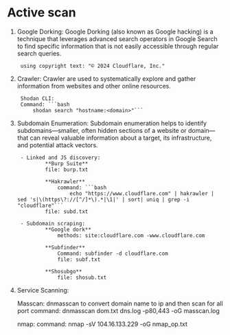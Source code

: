 # Active scan

1. Google Dorking:
		Google Dorking (also known as Google hacking) is a technique that leverages advanced search operators in Google Search to find specific information that is not easily accessible through regular search queries.

		using copyright text: "© 2024 Cloudflare, Inc."

2. Crawler:
		Crawler are used to systematically explore and gather information from websites and other online resources. 

		Shodan CLI:
		Command: ```bash
			shodan search "hostname:<domain>"```

3. Subdomain Enumeration:
		Subdomain enumeration helps to identify subdomains—smaller, often hidden sections of a website or domain—that can reveal valuable information about a target, its infrastructure, and potential attack vectors.

		- Linked and JS discovery:
				**Burp Suite**
				file: burp.txt

				**Hakrawler**
					command: ```bash
						echo "https://www.cloudflare.com" | hakrawler | sed 's|\(https\?://[^/]*\).*|\1|' | sort| uniq | grep -i "cloudflare"```
				file: subd.txt

		- Subdomain scraping:
				**Google dork**
					methods: site:cloudflare.com -www.cloudflare.com

				**Subfinder**
					Command: subfinder -d cloudflare.com
					file: subf.txt

				**Shosubgo**
					file: shosub.txt

4. Service Scanning:
	
	Masscan:
		dnmasscan to convert domain name to ip
		and then scan for all port
		command: dnmasscan dom.txt dns.log -p80,443 -oG masscan.log

	nmap:
		command: nmap -sV 104.16.133.229 -oG nmap_op.txt 